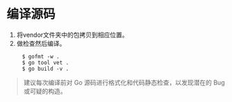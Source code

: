 # 编译源码
1. 将vendor文件夹中的包拷贝到相应位置。
2. 做检查然后编译。

```
     $ gofmt -w .
     $ go tool vet .
     $ go build -v .
```
>建议每次编译前对 Go 源码进行格式化和代码静态检查，以发现潜在的 Bug 或可疑的构造。
